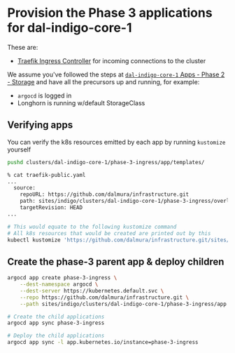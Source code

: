 # Provision the Phase 3 applications for dal-indigo-core-1

These are:
* [Traefik Ingress Controller](https://doc.traefik.io/traefik/providers/kubernetes-ingress/) for incoming connections to the cluster

We assume you've followed the steps at [`dal-indigo-core-1` Apps - Phase 2 - Storage](INDIGO-CORE-1-APPS-PHASE-2.md) and have all the precursors up and running, for example:
* `argocd` is logged in
* Longhorn is running w/default StorageClass

## Verifying apps

You can verify the k8s resources emitted by each app by running `kustomize` yourself
```bash
pushd clusters/dal-indigo-core-1/phase-3-ingress/app/templates/

% cat traefik-public.yaml
...
  source:
    repoURL: https://github.com/dalmura/infrastructure.git
    path: sites/indigo/clusters/dal-indigo-core-1/phase-3-ingress/overlays/traefik-public
    targetRevision: HEAD
...

# This would equate to the following kustomize command
# All k8s resources that would be created are printed out by this
kubectl kustomize 'https://github.com/dalmura/infrastructure.git/sites/indigo/clusters/dal-indigo-core-1/phase-3-ingress/overlays/traefik-public?ref=HEAD'
```

## Create the phase-3 parent app & deploy children
```bash
argocd app create phase-3-ingress \
    --dest-namespace argocd \
    --dest-server https://kubernetes.default.svc \
    --repo https://github.com/dalmura/infrastructure.git \
    --path sites/indigo/clusters/dal-indigo-core-1/phase-3-ingress/app

# Create the child applications
argocd app sync phase-3-ingress

# Deploy the child applications
argocd app sync -l app.kubernetes.io/instance=phase-3-ingress
```
